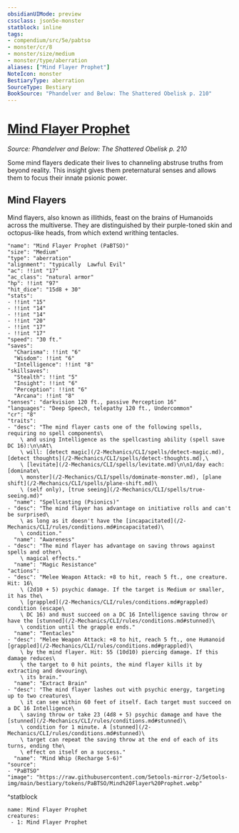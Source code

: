 ```yaml
---
obsidianUIMode: preview
cssclass: json5e-monster
statblock: inline
tags:
- compendium/src/5e/pabtso
- monster/cr/8
- monster/size/medium
- monster/type/aberration
aliases: ["Mind Flayer Prophet"]
NoteIcon: monster
BestiaryType: aberration
SourceType: Bestiary
BookSource: "Phandelver and Below: The Shattered Obelisk p. 210"
---
```

# [Mind Flayer Prophet](2-Mechanics/CLI/bestiary/aberration/mind-flayer-prophet-pabtso.md)
*Source: Phandelver and Below: The Shattered Obelisk p. 210*  

Some mind flayers dedicate their lives to channeling abstruse truths from beyond reality. This insight gives them preternatural senses and allows them to focus their innate psionic power.

## Mind Flayers

Mind flayers, also known as illithids, feast on the brains of Humanoids across the multiverse. They are distinguished by their purple-toned skin and octopus-like heads, from which extend writhing tentacles.

```statblock
"name": "Mind Flayer Prophet (PaBTSO)"
"size": "Medium"
"type": "aberration"
"alignment": "typically  Lawful Evil"
"ac": !!int "17"
"ac_class": "natural armor"
"hp": !!int "97"
"hit_dice": "15d8 + 30"
"stats":
- !!int "15"
- !!int "14"
- !!int "14"
- !!int "20"
- !!int "17"
- !!int "17"
"speed": "30 ft."
"saves":
  "Charisma": !!int "6"
  "Wisdom": !!int "6"
  "Intelligence": !!int "8"
"skillsaves":
  "Stealth": !!int "5"
  "Insight": !!int "6"
  "Perception": !!int "6"
  "Arcana": !!int "8"
"senses": "darkvision 120 ft., passive Perception 16"
"languages": "Deep Speech, telepathy 120 ft., Undercommon"
"cr": "8"
"traits":
- "desc": "The mind flayer casts one of the following spells, requiring no spell components\
    \ and using Intelligence as the spellcasting ability (spell save DC 16):\n\nAt\
    \ will: [detect magic](/2-Mechanics/CLI/spells/detect-magic.md), [detect thoughts](/2-Mechanics/CLI/spells/detect-thoughts.md),\
    \ [levitate](/2-Mechanics/CLI/spells/levitate.md)\n\n1/day each: [dominate\
    \ monster](/2-Mechanics/CLI/spells/dominate-monster.md), [plane shift](/2-Mechanics/CLI/spells/plane-shift.md)\
    \ (self only), [true seeing](/2-Mechanics/CLI/spells/true-seeing.md)"
  "name": "Spellcasting (Psionics)"
- "desc": "The mind flayer has advantage on initiative rolls and can't be surprised\
    \ as long as it doesn't have the [incapacitated](/2-Mechanics/CLI/rules/conditions.md#incapacitated)\
    \ condition."
  "name": "Awareness"
- "desc": "The mind flayer has advantage on saving throws against spells and other\
    \ magical effects."
  "name": "Magic Resistance"
"actions":
- "desc": "Melee Weapon Attack: +8 to hit, reach 5 ft., one creature. Hit: 16\
    \ (2d10 + 5) psychic damage. If the target is Medium or smaller, it has the\
    \ [grappled](/2-Mechanics/CLI/rules/conditions.md#grappled) condition (escape\
    \ DC 16) and must succeed on a DC 16 Intelligence saving throw or have the [stunned](/2-Mechanics/CLI/rules/conditions.md#stunned)\
    \ condition until the grapple ends."
  "name": "Tentacles"
- "desc": "Melee Weapon Attack: +8 to hit, reach 5 ft., one Humanoid [grappled](/2-Mechanics/CLI/rules/conditions.md#grappled)\
    \ by the mind flayer. Hit: 55 (10d10) piercing damage. If this damage reduces\
    \ the target to 0 hit points, the mind flayer kills it by extracting and devouring\
    \ its brain."
  "name": "Extract Brain"
- "desc": "The mind flayer lashes out with psychic energy, targeting up to two creatures\
    \ it can see within 60 feet of itself. Each target must succeed on a DC 16 Intelligence\
    \ saving throw or take 23 (4d8 + 5) psychic damage and have the [stunned](/2-Mechanics/CLI/rules/conditions.md#stunned)\
    \ condition for 1 minute. A [stunned](/2-Mechanics/CLI/rules/conditions.md#stunned)\
    \ target can repeat the saving throw at the end of each of its turns, ending the\
    \ effect on itself on a success."
  "name": "Mind Whip (Recharge 5-6)"
"source":
- "PaBTSO"
"image": "https://raw.githubusercontent.com/5etools-mirror-2/5etools-img/main/bestiary/tokens/PaBTSO/Mind%20Flayer%20Prophet.webp"
```
^statblock

```encounter-table
name: Mind Flayer Prophet
creatures:
 - 1: Mind Flayer Prophet
```